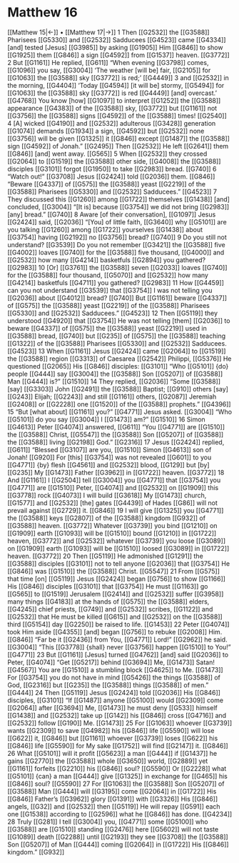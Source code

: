 # Matthew 16
[[Matthew 15|←]] • [[Matthew 17|→]]
1 Then [[G2532]] the [[G3588]] Pharisees [[G5330]] and [[G2532]] Sadducees [[G4523]] came [[G4334]] [and] tested [Jesus] [[G3985]] by asking [[G1905]] Him [[G846]] to show [[G1925]] them [[G846]] a sign [[G4592]] from [[G1537]] heaven. [[G3772]] 
2 But [[G1161]] He replied, [[G611]] “When evening [[G3798]] comes, [[G1096]] you say, [[G3004]] ‘The weather [will be] fair, [[G2105]] for [[G1063]] the [[G3588]] sky [[G3772]] is red;’ [[G4449]] 
3 and [[G2532]] in the morning, [[G4404]] ‘Today [[G4594]] [it will be] stormy, [[G5494]] for [[G1063]] the [[G3588]] sky [[G3772]] is red [[G4449]] [and] overcast.’ [[G4768]] You know [how] [[G1097]] to interpret [[G1252]] the [[G3588]] appearance [[G4383]] of the [[G3588]] sky, [[G3772]] but [[G1161]] not [[G3756]] the [[G3588]] signs [[G4592]] of the [[G3588]] times! [[G2540]] 
4 [A] wicked [[G4190]] and [[G2532]] adulterous [[G3428]] generation [[G1074]] demands [[G1934]] a sign, [[G4592]] but [[G2532]] none [[G3756]] will be given [[G1325]] it [[G846]] except [[G1487]] the [[G3588]] sign [[G4592]] of Jonah.” [[G2495]] Then [[G2532]] He left [[G2641]] them [[G846]] [and] went away. [[G565]] 
5 When [[G2532]] they crossed [[G2064]] to [[G1519]] the [[G3588]] other side, [[G4008]] the [[G3588]] disciples [[G3101]] forgot [[G1950]] to take [[G2983]] bread. [[G740]] 
6 “Watch out!” [[G3708]] Jesus [[G2424]] told [[G2036]] them. [[G846]] “Beware [[G4337]] of [[G575]] the [[G3588]] yeast [[G2219]] of the [[G3588]] Pharisees [[G5330]] and [[G2532]] Sadducees.” [[G4523]] 
7 They discussed this [[G1260]] among [[G1722]] themselves [[G1438]] [and] concluded, [[G3004]] “[It is] because [[G3754]] we did not bring [[G2983]] [any] bread.” [[G740]] 
8 Aware [of their conversation], [[G1097]] Jesus [[G2424]] said, [[G2036]] “[You] of little faith, [[G3640]] why [[G5101]] are you talking [[G1260]] among [[G1722]] yourselves [[G1438]] about [[G3754]] having [[G2192]] no [[G3756]] bread? [[G740]] 
9 Do you still not understand? [[G3539]] Do you not remember [[G3421]] the [[G3588]] five [[G4002]] loaves [[G740]] for the [[G3588]] five thousand, [[G4000]] and [[G2532]] how many [[G4214]] basketfuls [[G2894]] you gathered? [[G2983]] 
10 [Or] [[G3761]] the [[G3588]] seven [[G2033]] loaves [[G740]] for the [[G3588]] four thousand, [[G5070]] and [[G2532]] how many [[G4214]] basketfuls [[G4711]] you gathered? [[G2983]] 
11 How [[G4459]] can you not understand [[G3539]] that [[G3754]] I was not telling you [[G2036]] about [[G4012]] bread? [[G740]] But [[G1161]] beware [[G4337]] of [[G575]] the [[G3588]] yeast [[G2219]] of the [[G3588]] Pharisees [[G5330]] and [[G2532]] Sadducees.” [[G4523]] 
12 Then [[G5119]] they understood [[G4920]] that [[G3754]] He was not telling [them] [[G2036]] to beware [[G4337]] of [[G575]] the [[G3588]] yeast [[G2219]] used in [[G3588]] bread, [[G740]] but [[G235]] of [[G575]] the [[G3588]] teaching [[G1322]] of the [[G3588]] Pharisees [[G5330]] and [[G2532]] Sadducees. [[G4523]] 
13 When [[G1161]] Jesus [[G2424]] came [[G2064]] to [[G1519]] the [[G3588]] region [[G3313]] of Caesarea [[G2542]] Philippi, [[G5376]] He questioned [[G2065]] His [[G846]] disciples: [[G3101]] “Who [[G5101]] {do} people [[G444]] say [[G3004]] the [[G3588]] Son [[G5207]] of [[G3588]] Man [[G444]] is?” [[G1510]] 
14 They replied, [[G2036]] “Some [[G3588]] [say] [[G3303]] John [[G2491]] the [[G3588]] Baptist; [[G910]] others [say] [[G243]] Elijah; [[G2243]] and still [[G1161]] others, [[G2087]] Jeremiah [[G2408]] or [[G2228]] one [[G1520]] of the [[G3588]] prophets.” [[G4396]] 
15 “But [what about] [[G1161]] you?” [[G4771]] Jesus asked. [[G3004]] “Who [[G5101]] do you say [[G3004]] I [[G1473]] am?” [[G1510]] 
16 Simon [[G4613]] Peter [[G4074]] answered, [[G611]] “You [[G4771]] are [[G1510]] the [[G3588]] Christ, [[G5547]] the [[G3588]] Son [[G5207]] of [[G3588]] the [[G3588]] living [[G2198]] God.” [[G2316]] 
17 Jesus [[G2424]] replied, [[G611]] “Blessed [[G3107]] are you, [[G1510]] Simon [[G4613]] son of Jonah! [[G920]] For [this] [[G3754]] was not revealed [[G601]] to you [[G4771]] {by} flesh [[G4561]] and [[G2532]] blood, [[G129]] but [by] [[G235]] My [[G1473]] Father [[G3962]] in [[G1722]] heaven. [[G3772]] 
18 And [[G1161]] I [[G2504]] tell [[G3004]] you [[G4771]] that [[G3754]] you [[G4771]] are [[G1510]] Peter, [[G4074]] and [[G2532]] on [[G1909]] this [[G3778]] rock [[G4073]] I will build [[G3618]] My [[G1473]] church, [[G1577]] and [[G2532]] [the] gates [[G4439]] of Hades [[G86]] will not prevail against [[G2729]] it. [[G846]] 
19 I will give [[G1325]] you [[G4771]] the [[G3588]] keys [[G2807]] of the [[G3588]] kingdom [[G932]] of [[G3588]] heaven. [[G3772]] Whatever [[G3739]] you bind [[G1210]] on [[G1909]] earth [[G1093]] will be [[G1510]] bound [[G1210]] in [[G1722]] heaven, [[G3772]] and [[G2532]] whatever [[G3739]] you loose [[G3089]] on [[G1909]] earth [[G1093]] will be [[G1510]] loosed [[G3089]] in [[G1722]] heaven. [[G3772]] 
20 Then [[G5119]] He admonished [[G1291]] the [[G3588]] disciples [[G3101]] not to tell anyone [[G2036]] that [[G3754]] He [[G846]] was [[G1510]] the [[G3588]] Christ. [[G5547]] 
21 From [[G575]] that time [on] [[G5119]] Jesus [[G2424]] began [[G756]] to show [[G1166]] His [[G846]] disciples [[G3101]] that [[G3754]] He must [[G1163]] go [[G565]] to [[G1519]] Jerusalem [[G2414]] and [[G2532]] suffer [[G3958]] many things [[G4183]] at the hands of [[G575]] the [[G3588]] elders, [[G4245]] chief priests, [[G749]] and [[G2532]] scribes, [[G1122]] and [[G2532]] that He must be killed [[G615]] and [[G2532]] on the [[G3588]] third [[G5154]] day [[G2250]] be raised to life. [[G1453]] 
22 Peter [[G4074]] took Him aside [[G4355]] [and] began [[G756]] to rebuke [[G2008]] Him. [[G846]] “Far be it [[G2436]] from You, [[G4771]] Lord!” [[G2962]] he said. [[G3004]] “This [[G3778]] {shall} never [[G3756]] happen [[G1510]] to You!” [[G4771]] 
23 But [[G1161]] [Jesus] turned [[G4762]] [and] said [[G2036]] to Peter, [[G4074]] “Get [[G5217]] behind [[G3694]] Me, [[G1473]] Satan! [[G4567]] You are [[G1510]] a stumbling block [[G4625]] to Me. [[G1473]] For [[G3754]] you do not have in mind [[G5426]] the things [[G3588]] of God, [[G2316]] but [[G235]] the [[G3588]] things [[G3588]] of men.” [[G444]] 
24 Then [[G5119]] Jesus [[G2424]] told [[G2036]] His [[G846]] disciples, [[G3101]] “If [[G1487]] anyone [[G5100]] would [[G2309]] come [[G2064]] after [[G3694]] Me, [[G1473]] he must deny [[G533]] himself [[G1438]] and [[G2532]] take up [[G142]] his [[G846]] cross [[G4716]] and [[G2532]] follow [[G190]] Me. [[G1473]] 
25 For [[G1063]] whoever [[G3739]] wants [[G2309]] to save [[G4982]] his [[G846]] life [[G5590]] will lose [[G622]] it, [[G846]] but [[G1161]] whoever [[G3739]] loses [[G622]] his [[G846]] life [[G5590]] for My sake [[G1752]] will find [[G2147]] it. [[G846]] 
26 What [[G5101]] will it profit [[G5623]] a man [[G444]] if [[G1437]] he gains [[G2770]] the [[G3588]] whole [[G3650]] world, [[G2889]] yet [[G1161]] forfeits [[G2210]] his [[G846]] soul? [[G5590]] Or [[G2228]] what [[G5101]] {can} a man [[G444]] give [[G1325]] in exchange for [[G465]] his [[G846]] soul? [[G5590]] 
27 For [[G1063]] the [[G3588]] Son [[G5207]] of [[G3588]] Man [[G444]] will [[G3195]] come [[G2064]] in [[G1722]] His [[G846]] Father’s [[G3962]] glory [[G1391]] with [[G3326]] His [[G846]] angels, [[G32]] and [[G2532]] then [[G5119]] He will repay [[G591]] each one [[G1538]] according to [[G2596]] what he [[G846]] has done. [[G4234]] 
28 Truly [[G281]] I tell [[G3004]] you, [[G4771]] some [[G5100]] who [[G3588]] are [[G1510]] standing [[G2476]] here [[G5602]] will not taste [[G1089]] death [[G2288]] until [[G2193]] they see [[G3708]] the [[G3588]] Son [[G5207]] of Man [[G444]] coming [[G2064]] in [[G1722]] His [[G846]] kingdom.” [[G932]] 
